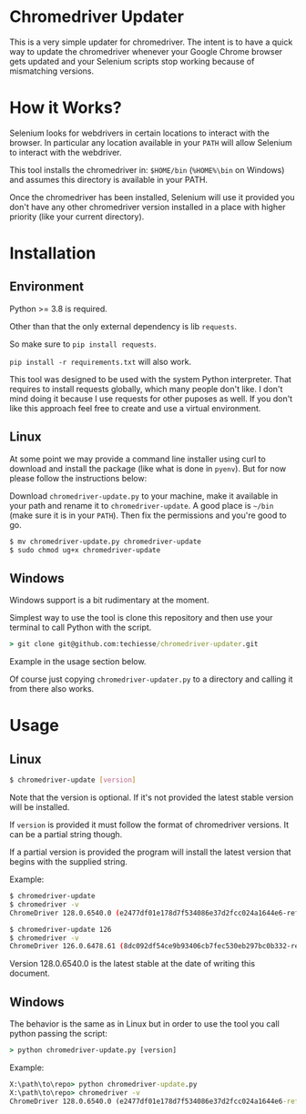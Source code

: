 # Chromedriver Updater

This is a very simple updater for chromedriver. The intent is to have a quick way to update the chromedriver whenever your Google Chrome browser gets updated and your Selenium scripts stop working because of mismatching versions.

# How it Works?

Selenium looks for webdrivers in certain locations to interact with the browser. In particular any location available in your `PATH` will allow Selenium to interact with the webdriver.

This tool installs the chromedriver in: `$HOME/bin` (`%HOME%\bin` on Windows) and assumes this directory is available in your PATH.

Once the chromedriver has been installed, Selenium will use it provided you don't have any other chromedriver version installed in a place with higher priority (like your current directory).

# Installation

## Environment

Python >= 3.8 is required.

Other than that the only external dependency is lib `requests`.

So make sure to `pip install requests`.

`pip install -r requirements.txt` will also work.

This tool was designed to be used with the system Python interpreter. That requires to install requests globally, which many people don't like. I don't mind doing it because I use requests for other puposes as well. If you don't like this approach feel free to create and use a virtual environment.

## Linux

At some point we may provide a command line installer using curl to download and install the package (like what is done in `pyenv`). But for now please follow the instructions below:

Download `chromedriver-update.py` to your machine, make it available in your path and rename it to `chromedriver-update`. A good place is `~/bin` (make sure it is in your `PATH`). Then fix the permissions and you're good to go.

```bash
$ mv chromedriver-update.py chromedriver-update
$ sudo chmod ug+x chromedriver-update
```

## Windows

Windows support is a bit rudimentary at the moment.

Simplest way to use the tool is clone this repository and then use your terminal to call Python with the script.

```cmd
> git clone git@github.com:techiesse/chromedriver-updater.git
```

Example in the usage section below.

Of course just copying `chromedriver-updater.py` to a directory and calling it from there also works.


# Usage

## Linux

```bash
$ chromedriver-update [version]
```

Note that the version is optional. If it's not provided the latest stable version will be installed.

If `version` is provided it must follow the format of chromedriver versions. It can be a partial string though.

If a partial version is provided the program will install the latest version that begins with the supplied string.

Example:
```bash
$ chromedriver-update
$ chromedriver -v
ChromeDriver 128.0.6540.0 (e2477df01e178d7f534086e37d2fcc024a1644e6-refs/branch-heads/6540@{#1})

$ chromedriver-update 126
$ chromedriver -v
ChromeDriver 126.0.6478.61 (8dc092df54ce9b93406cb7fec530eb297bc0b332-refs/branch-heads/6478_56@{#3})
```

Version 128.0.6540.0 is the latest stable at the date of writing this document.

## Windows

The behavior is the same as in Linux but in order to use the tool you call python passing the script:

```cmd
> python chromedriver-update.py [version]
```

Example:
```cmd
X:\path\to\repo> python chromedriver-update.py
X:\path\to\repo> chromedriver -v
ChromeDriver 128.0.6540.0 (e2477df01e178d7f534086e37d2fcc024a1644e6-refs/branch-heads/6540@{#1})
```